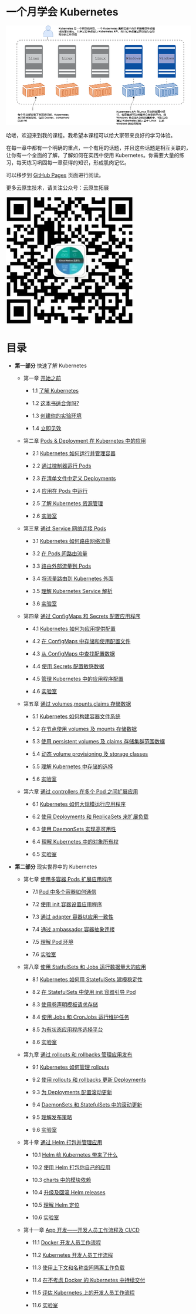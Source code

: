 # 一个月学会 Kubernetes

![header](./header.png)

哈喽，欢迎来到我的课程。我希望本课程可以给大家带来良好的学习体验。

在每一章中都有一个明确的重点，一个有用的话题，并且这些话题是相互关联的，让你有一个全面的了解，了解如何在实践中使用 Kubernetes。你需要大量的练习，每天练习巩固每一章获得的知识，形成肌肉记忆。

可以移步到 [GitHub Pages](https://yyong-brs.github.io/learn-kubernetes/) 页面进行阅读。

更多云原生技术，请关注公众号：云原生拓展

![公众号](./gongzh.png)

# 目录

- **第一部分** 快速了解 Kubernetes

  - 第一章 [开始之前](./chapter1.md)

    - 1.1 [了解 Kubernetes](./chapter1.md#11-了解-kubernetes)

    - 1.2 [这本书适合你吗?](./chapter1.md#12-这本书适合你吗)

    - 1.3 [创建你的实验环境](./chapter1.md#13-创建你的实验环境)

    - 1.4 [立即见效](./chapter1.md#14-立即见效)
  
  - 第二章 [Pods & Deployment 在 Kubernetes 中的应用](./chapter2.md)

    - 2.1 [Kubernetes 如何运行并管理容器](./chapter2.md#21-kubernetes-如何运行并管理容器)

    - 2.2 [通过控制器运行 Pods](./chapter2.md#22-通过控制器运行-pods)

    - 2.3 [在清单文件中定义 Deployments](./chapter2.md#23-在清单文件中定义-deployments)

    - 2.4 [应用在 Pods 中运行](./chapter2.md#24-应用在-pods-中运行)

    - 2.5 [了解 Kubernetes 资源管理](./chapter2.md#25-了解-kubernetes-资源管理)

    - 2.6 [实验室](./chapter2.md#26-实验室)
  
  - 第三章 [通过 Service 网络连接 Pods](./chapter3.md)

    - 3.1 [Kubernetes 如何路由网络流量](./chapter3.md#31-kubernetes-如何路由网络流量)

    - 3.2 [在 Pods 间路由流量](./chapter3.md#32-在-pods-间路由流量)

    - 3.3 [路由外部流量到 Pods](./chapter3.md#33-路由外部流量到-pods)

    - 3.4 [将流量路由到 Kubernetes 外面](./chapter3.md#34-将流量路由到-kubernetes-外面)

    - 3.5 [理解 Kubernetes Service 解析](./chapter3.md#35-理解-kubernetes-service-解析)

    - 3.6 [实验室](./chapter3.md#36-实验室)  

  - 第四章 [通过 ConfigMaps 和 Secrets 配置应用程序](./chapter4.md)

    - 4.1 [Kubernetes 如何为应用提供配置](./chapter4.md#41-kubernetes-如何为应用提供配置)

    - 4.2 [在 ConfigMaps 中存储和使用配置文件](./chapter4.md#42-在-configmaps-中存储和使用配置文件)

    - 4.3 [从 ConfigMaps 中查找配置数据](./chapter4.md#43-从-configmaps-中查找配置数据)

    - 4.4 [使用 Secrets 配置敏感数据](./chapter4.md#44-使用-secrets-配置敏感数据)

    - 4.5 [管理 Kubernetes 中的应用程序配置](./chapter4.md#45-管理-kubernetes-中的应用程序配置)

    - 4.6 [实验室](./chapter4.md#46-实验室) 

  - 第五章 [通过 volumes,mounts,claims 存储数据](./chapter5.md)

    - 5.1 [Kubernetes 如何构建容器文件系统](./chapter5.md#51-kubernetes-如何构建容器文件系统)

    - 5.2 [在节点使用 volumes 及 mounts 存储数据](./chapter5.md#52-在节点使用-volumes-及-mounts-存储数据)

    - 5.3 [使用 persistent volumes 及 claims 存储集群范围数据](./chapter5.md#53-使用-persistent-volumes-及-claims-存储集群范围数据)

    - 5.4 [动态 volume provisioning 及 storage classes](./chapter5.md#54-动态-volume-provisioning-及-storage-classes)

    - 5.5 [理解 Kubernetes 中存储的选择](./chapter5.md#55-理解-kubernetes-中存储的选择)

    - 5.6 [实验室](./chapter5.md#56-实验室)

  - 第六章 [通过 controllers 在多个 Pod 之间扩展应用](./chapter6.md)

    - 6.1 [Kubernetes 如何大规模运行应用程序](./chapter6.md#61-kubernetes-如何大规模运行应用程序)

    - 6.2 [使用 Deployments 和 ReplicaSets 来扩展负载](./chapter6.md#62-使用-deployments-和-replicasets-来扩展负载)

    - 6.3 [使用 DaemonSets 实现高可用性](./chapter6.md#63-使用-daemonsets-实现高可用性)

    - 6.4 [理解 Kubernetes 中的对象所有权](./chapter6.md#64-理解-kubernetes-中的对象所有权)

    - 6.5 [实验室](./chapter6.md#65-实验室)

- **第二部分** 现实世界中的 Kubernetes

  - 第七章 [使用多容器 Pods 扩展应用程序](./chapter7.md)

    - 7.1 [Pod 中多个容器如何通信](./chapter7.md#71-pod-中多个容器如何通信)

    - 7.2 [使用 init 容器设置应用程序](./chapter7.md#72-使用-init-容器设置应用程序)

    - 7.3 [通过 adapter 容器以应用一致性](./chapter7.md#73-通过-adapter-容器以应用一致性)

    - 7.4 [通过 ambassador 容器抽象连接](./chapter7.md#74-通过-ambassador-容器抽象连接)

    - 7.5 [理解 Pod 环境](./chapter7.md#75-理解-pod-环境)

    - 7.6 [实验室](./chapter7.md#76-实验室)

  - 第八章 [使用 StatfulSets 和 Jobs 运行数据量大的应用](./chapter8.md)

    - 8.1 [Kubernetes 如何用 StatefulSets 建模稳定性](./chapter8.md#81-kubernetes-如何用-statefulsets-建模稳定性)

    - 8.2 [在 StatefulSets 中使用 init 容器引导 Pod](./chapter8.md#82-在-statefulsets-中使用-init-容器引导-pod)

    - 8.3 [使用卷声明模板请求存储](./chapter8.md#83-使用卷声明模板请求存储)

    - 8.4 [使用 Jobs 和 CronJobs 运行维护任务](./chapter8.md#84-使用-jobs-和-cronjobs-运行维护任务)

    - 8.5 [为有状态应用程序选择平台](./chapter8.md#85-为有状态应用程序选择平台)

    - 8.6 [实验室](./chapter8.md#86-实验室)

  - 第九章 [通过 rollouts 和 rollbacks 管理应用发布](./chapter9.md)

    - 9.1 [Kubernetes 如何管理 rollouts](./chapter9.md#91-kubernetes-如何管理-rollouts)

    - 9.2 [使用 rollouts 和 rollbacks 更新 Deployments](./chapter9.md#92-使用-rollouts-和-rollbacks-更新-deployments)

    - 9.3 [为 Deployments 配置滚动更新](./chapter9.md#93-为-deployments-配置滚动更新)

    - 9.4 [DaemonSets 和 StatefulSets 中的滚动更新](./chapter9.md#94-daemonSets-和-statefulsets-中的滚动更新)

    - 9.5 [理解发布策略](./chapter9.md#95-理解发布策略)

    - 9.6 [实验室](./chapter9.md#96-实验室)

  - 第十章 [通过 Helm 打包并管理应用](./chapter11.md)

    - 10.1 [Helm 给 Kubernetes 带来了什么](./chapter11.md#101-helm-给-Kubernetes-带来了什么)

    - 10.2 [使用 Helm 打包你自己的应用](./chapter11.md#102-使用-helm-打包你自己的应用)

    - 10.3 [charts 中的模块依赖](./chapter11.md#103-charts-中的模块依赖)

    - 10.4 [升级及回滚 Helm releases](./chapter11.md#104-升级及回滚-helm-releases)

    - 10.5 [理解 Helm 定位](./chapter11.md#105-理解-helm-定位)

    - 10.6 [实验室](./chapter11.md#106-实验室)

  - 第十一章 [App 开发——开发人员工作流程及 CI/CD](./chapter11.md)

    - 11.1 [Docker 开发人员工作流程](./chapter11.md#111-docker-开发人员工作流程)

    - 11.2 [Kubernetes 开发人员工作流程](./chapter11.md#112-kubernetes-开发人员工作流程)

    - 11.3 [使用上下文和名称空间隔离工作负载](./chapter11.md#113-使用上下文和名称空间隔离工作负载)

    - 11.4 [在不考虑 Docker 的 Kubernetes 中持续交付](./chapter11.md#114-在不考虑-docker-的-kubernetes-中持续交付)

    - 11.5 [评估 Kubernetes 上的开发人员工作流程](./chapter11.md#115-评估-kubernetes-上的开发人员工作流程)

    - 11.6 [实验室](./chapter11.md#116-实验室)